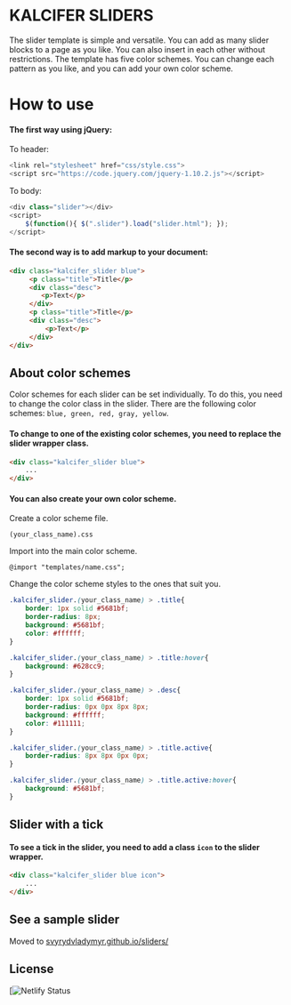# KALCIFER SLIDERS

The slider template is simple and versatile. 
You can add as many slider blocks to a page as you like. You can also insert in each other without restrictions.
The template has five color schemes. You can change each pattern as you like, and you can add your own color scheme.

# How to use

#### The first way using jQuery:

To header:

```javascript
<link rel="stylesheet" href="css/style.css">
<script src="https://code.jquery.com/jquery-1.10.2.js"></script>
```

To body:

```javascript
<div class="slider"></div>
<script>
    $(function(){ $(".slider").load("slider.html"); });
</script>
```

#### The second way is to add markup to your document:

```html
<div class="kalcifer_slider blue">
     <p class="title">Title</p>
     <div class="desc">            
        <p>Text</p>
     </div>
     <p class="title">Title</p>
     <div class="desc">
         <p>Text</p>
     </div>
</div> 
```

## About color schemes

Color schemes for each slider can be set individually. To do this, you need to change the color class in the slider. There are the following color schemes: ``` blue, green, red, gray, yellow ```.

#### To change to one of the existing color schemes, you need to replace the slider wrapper class.

```html
<div class="kalcifer_slider blue">
    ...
</div> 
```

#### You can also create your own color scheme.

Create a color scheme file.

``` (your_class_name).css ```

Import into the main color scheme.

``` @import "templates/name.css"; ```

Change the color scheme styles to the ones that suit you.

```css
.kalcifer_slider.(your_class_name) > .title{
    border: 1px solid #5681bf;
    border-radius: 8px;
    background: #5681bf;
    color: #ffffff;
}

.kalcifer_slider.(your_class_name) > .title:hover{
    background: #628cc9;
}

.kalcifer_slider.(your_class_name) > .desc{
    border: 1px solid #5681bf;
    border-radius: 0px 0px 8px 8px;
    background: #ffffff;
    color: #111111;
}

.kalcifer_slider.(your_class_name) > .title.active{
    border-radius: 8px 8px 0px 0px;
}

.kalcifer_slider.(your_class_name) > .title.active:hover{
    background: #5681bf;
}
```

## Slider with a tick

#### To see a tick in the slider, you need to add a class ``` icon ``` to the slider wrapper.

```html
<div class="kalcifer_slider blue icon">
    ...
</div> 
```

## See a sample slider

Moved to [svyrydvladymyr.github.io/sliders/](https://svyrydvladymyr.github.io/sliders/)

## License

[![Netlify Status](https://github.com/svyrydvladymyr/sliders/blob/master/LICENSE)
